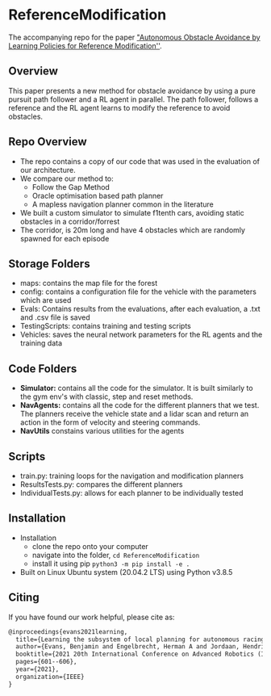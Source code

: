 # ReferenceModification
The accompanying repo for the paper ["Autonomous Obstacle Avoidance by Learning Policies for Reference Modification''](https://arxiv.org/abs/2102.11042). 

## Overview
This paper presents a new method for obstacle avoidance by using a pure pursuit path follower and a RL agent in parallel.
The path follower, follows a reference and the RL agent learns to modify the reference to avoid obstacles.

## Repo Overview
- The repo contains a copy of our code that was used in the evaluation of our architecture.
- We compare our method to:
  - Follow the Gap Method
  - Oracle optimisation based path planner
  - A mapless navigation planner common in the literature
- We built a custom simulator to simulate f1tenth cars, avoiding static obstacles in a corridor/forrest
- The corridor, is 20m long and have 4 obstacles which are randomly spawned for each episode

## Storage Folders
- maps: contains the map file for the forest
- config: contains a configuration file for the vehicle with the parameters which are used
- Evals: Contains results from the evaluations, after each evaluation, a .txt and .csv file is saved
- TestingScripts: contains training and testing scripts
- Vehicles: saves the neural network parameters for the RL agents and the training data

## Code Folders
- **Simulator:** contains all the code for the simulator. It is built similarly to the gym env's with classic, step and reset methods.
- **NavAgents:** contains all the code for the different planners that we test. The planners receive the vehicle state and a lidar scan and return an action in the form of velocity and steering commands.
- **NavUtils** constains various utilities for the agents

## Scripts
- train.py: training loops for the navigation and modification planners
- ResultsTests.py: compares the different planners
- IndividualTests.py: allows for each planner to be individually tested

## Installation
- Installation
  - clone the repo onto your computer
  - navigate into the folder, ```cd ReferenceModification```
  - install it using pip ```python3 -m pip install -e .```
- Built on Linux Ubuntu system (20.04.2 LTS) using Python v3.8.5

## Citing
If you have found our work helpful, please cite as:
```latex
@inproceedings{evans2021learning,
  title={Learning the subsystem of local planning for autonomous racing},
  author={Evans, Benjamin and Engelbrecht, Herman A and Jordaan, Hendrik W},
  booktitle={2021 20th International Conference on Advanced Robotics (ICAR)},
  pages={601--606},
  year={2021},
  organization={IEEE}
}
```
